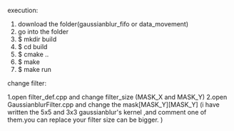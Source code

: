 execution:
  1. download the folder(gaussianblur_fifo or data_movement)
  2. go into the folder
  3. $ mkdir build
  4. $ cd build
  5. $ cmake ..
  6. $ make
  7. $ make run


change filter:

  1.open filter_def.cpp and change filter_size (MASK_X and MASK_Y)
  2.open GaussianblurFilter.cpp and change the mask[MASK_Y][MASK_Y]
   (i have written the 5x5 and 3x3 gaussianblur's kernel ,and comment one of them.you can replace your filter size can be bigger. )
